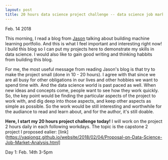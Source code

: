 ```yaml
---
layout: post
title: 20 hours data science project challenge -- data science job market analysis and recommendation system
---
```


Feb. 14 2018

This morning, I read a blog from [Jason](https://machinelearningmastery.com/build-a-machine-learning-portfolio/) talking about building machine learning portfolio. And this is what I feel important and interesting right now! I build this blog so I can put my projects here to demonstrate my skills in data science. I would also like to gain good writing and thinking habbits from building this blog. 

For me, the most useful message from reading Jason's blog is that try to make the project small (done in 10 - 20 hours). I agree with that since we are all busy for other obligations in our lives and other hobbies we want to spend time with. And the data science world is past paced as well. When new ideas and concepts come, people want to see how they work quickly. So, the key point would be finding the particular aspects of the project to work with, and dig deep into those aspects, and keep other aspects as simple as possible. So the work would be still interesting and worthwhile for the audiance to read and learn about, and for the author, it's still doable.


**Here, I start my 20 hours project challenge today!** I will work on the project 2 hours daily in each following workdays. The topic is the capstone 2 project I proposed ealier: [link](https://yaqiongz.github.io/website/2018/02/04/Proposal-on-Data-Science-Job-Market-Analysis.html]



Day 1: Feb. 14th 3-5pm
